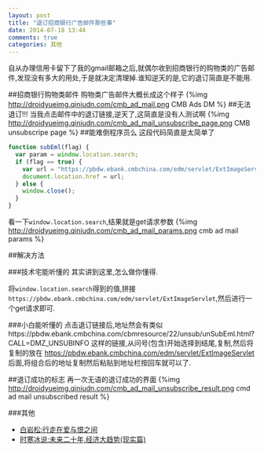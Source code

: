 ```yaml
---
layout: post
title: "退订招商银行广告邮件那些事"
date: 2014-07-18 13:44
comments: true
categories: 其他
---
```


自从办理信用卡留下了我的gmail邮箱之后,就偶尔收到招商银行的购物类的广告邮件,发现没有多大的用处,于是就决定清理掉.谁知逆天的是,它的退订简直是不能用.
<!--more-->
##招商银行购物类邮件
购物类广告邮件大概长成这个样子
{%img http://droidyueimg.qiniudn.com/cmb_ad_mail.png CMB Ads DM %}
##无法退订!!!
当我点击邮件中的退订链接,逆天了,这简直是没有人测试啊
{%img http://droidyueimg.qiniudn.com/cmb_ad_mail_unsubscribe_page.png CMB unsubscripe page %}
##能难倒程序员么
这段代码简直是太简单了
```javascript
function subEml(flag) {
  var param = window.location.search; 
  if (flag == true) {
    var url = "https://pbdw.ebank.cmbchina.com/edm/servlet/ExtImageServlet" + param;
    document.location.href = url; 
  } else {
    window.close();
  }
}
```
看一下`window.location.search`,结果就是get请求参数
{%img http://droidyueimg.qiniudn.com/cmb_ad_mail_params.png cmb ad mail params %}

##解决方法

###技术宅能听懂的
其实讲到这里,怎么做你懂得. 

将```window.location.search```得到的值,拼接`https://pbdw.ebank.cmbchina.com/edm/servlet/ExtImageServlet`,然后进行一个get请求即可.

###小白能听懂的
点击退订链接后,地址然会有类似https://pbdw.ebank.cmbchina.com/cbmresource/22/unsub/unSubEml.html?CALL=DMZ_UNSUBINFO 这样的链接,从问号(包含)开始选择到结尾,复制,然后将复制的放在 https://pbdw.ebank.cmbchina.com/edm/servlet/ExtImageServlet 后面,将组合后的地址复制然后粘贴到地址栏按回车就可以了.

##退订成功的标志
再一次无语的退订成功的界面
{%img http://droidyueimg.qiniudn.com/cmb_ad_mail_unsubscribe_result.png cmd ad mail unsubscribed result %}

###其他
  * <a href="http://www.amazon.cn/gp/product/B00JRUE7VW/ref=as_li_tf_tl?ie=UTF8&camp=536&creative=3200&creativeASIN=B00JRUE7VW&linkCode=as2&tag=droidyue-23">白岩松:行走在爱与恨之间</a><img src="http://ir-cn.amazon-adsystem.com/e/ir?t=droidyue-23&l=as2&o=28&a=B00JRUE7VW" width="1" height="1" border="0" alt="" style="border:none !important; margin:0px !important;" />
  * <a href="http://www.amazon.cn/gp/product/B00KVZ5FBI/ref=as_li_tf_tl?ie=UTF8&camp=536&creative=3200&creativeASIN=B00KVZ5FBI&linkCode=as2&tag=droidyue-23">时寒冰说:未来二十年,经济大趋势(现实篇)</a><img src="http://ir-cn.amazon-adsystem.com/e/ir?t=droidyue-23&l=as2&o=28&a=B00KVZ5FBI" width="1" height="1" border="0" alt="" style="border:none !important; margin:0px !important;" />

